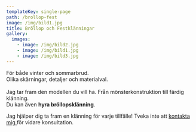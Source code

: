 ```yaml
---
templateKey: single-page
path: /brollop-fest
image: /img/bild1.jpg
title: Bröllop och Festklänningar
gallery:
  images:
    - image: /img/bild2.jpg
    - image: /img/bild1.jpg
    - image: /img/bild3.jpg
---
```


För både vinter och sommarbrud.\
Olika skärningar, detaljer och materialval.\
\
Jag tar fram den modellen du vill ha. Från mönsterkonstruktion till färdig klänning.\
Du kan även **hyra bröllopsklänning**.


Jag hjälper dig ta fram en klänning för varje tillfälle! Tveka inte att [kontakta mig ](/kontak)för vidare konsultation.
